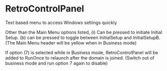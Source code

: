 # RetroControlPanel
Text based menu to access Windows settings quickly<br>

Other than the Main Menu options listed, (i) Can be pressed to initiate Initial Setup. (b) can be pressed to toggle between InitialSetup and InitialSetupB. (The Main Menu header will be yellow when in Business mode)<br>

If option (7) is selected while in Business mode, RetroControlPanel will be added to RunOnce to relaunch after the domain is joined. (Switch out of business mode and run option 7 again to disable)<br>
